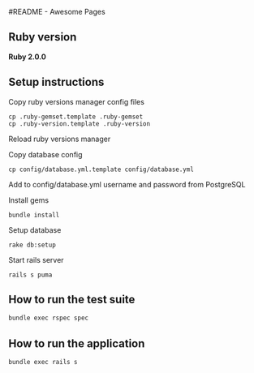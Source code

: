 #README - Awesome Pages


## Ruby version

**Ruby 2.0.0**



## Setup instructions

Copy ruby versions manager config files
```
cp .ruby-gemset.template .ruby-gemset
cp .ruby-version.template .ruby-version
```

Reload ruby versions manager

Copy database config
```
cp config/database.yml.template config/database.yml
```

Add to config/database.yml username and password from PostgreSQL

Install gems
```
bundle install
```

Setup database 
```
rake db:setup
```

Start rails server 
```
rails s puma
```



## How to run the test suite

```bash
bundle exec rspec spec
```


## How to run the application

```bash
bundle exec rails s
```
